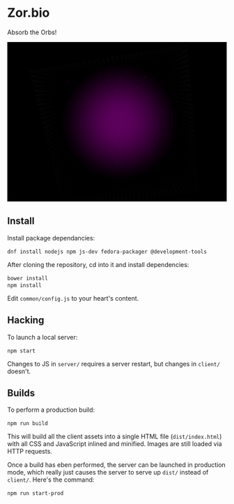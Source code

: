 # Zor.bio

Absorb the Orbs!

![Huge zorbio orb](./preview.png)

## Install

Install package dependancies:

    dnf install nodejs npm js-dev fedora-packager @development-tools

After cloning the repository, cd into it and install dependencies:

    bower install
    npm install

Edit `common/config.js` to your heart's content.

## Hacking

To launch a local server:

    npm start

Changes to JS in `server/` requires a server restart, but changes in `client/`
doesn't.

## Builds

To perform a production build:

    npm run build

This will build all the client assets into a single HTML file
(`dist/index.html`) with all CSS and JavaScript inlined and minified.  Images
are still loaded via HTTP requests.

Once a build has eben performed, the server can be launched in production mode,
which really just causes the server to serve up `dist/` instead of `client/`.
Here's the command:

    npm run start-prod
